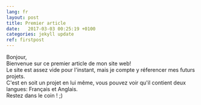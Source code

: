 ```yaml
---
lang: fr
layout: post
title: Premier article
date:   2017-03-03 00:25:19 +0100
categories: jekyll update
ref: firstpost
---
```


Bonjour, <br/>
Bienvenue sur ce premier article de mon site web! <br/>
Le site est assez vide pour l'instant, mais je compte y réferencer mes futurs projets.<br/>
C'est en soit un projet en lui même, vous pouvez voir qu'il contient deux langues: Français et Anglais. <br/>
Restez dans le coin ! ;) <br/>